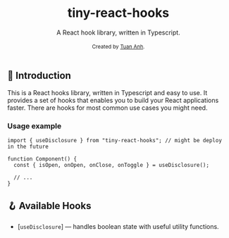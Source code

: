 <div align="center">
<h1>tiny-react-hooks</h1>
<div>A React hook library, written in Typescript.</div>
<br />
<div align="center">
  <sub>Created by <a href="https://github.com/tuananhl">Tuan Anh</a>.</sub>
</div>

</div>
<br />

## 💫 Introduction

This is a React hooks library, written in Typescript and easy to use. It provides a set of hooks that enables you to build your React applications faster. There are hooks for most common use cases you might need.

### Usage example

```tsx
import { useDisclosure } from "tiny-react-hooks"; // might be deploy in the future

function Component() {
  const { isOpen, onOpen, onClose, onToggle } = useDisclosure();

  // ...
}
```

## 🪝 Available Hooks

<!-- HOOKS:START -->

- [`useDisclosure`] — handles boolean state with useful utility functions.
<!-- HOOKS:END -->
